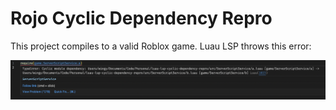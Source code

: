 # Rojo Cyclic Dependency Repro

This project compiles to a valid Roblox game. Luau LSP throws this error:

![TypeError: Cyclic module dependency: Users/wingy/Documents/Code/Personal/luau-lsp-cyclic-dependency-repro/src/ServerScriptService/a.luau [game/ServerScriptService/a] -> Users/wingy/Documents/Code/Personal/luau-lsp-cyclic-dependency-repro/src/ServerScriptService/b.luau [game/ServerScriptService/b] Luau 1023](image.png)